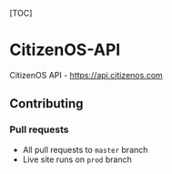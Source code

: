 [TOC]

# CitizenOS-API

CitizenOS API - https://api.citizenos.com

## Contributing

### Pull requests

* All pull requests to `master` branch
* Live site runs on `prod` branch